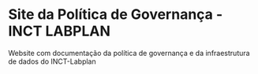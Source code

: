 # Site da Política de Governança - INCT LABPLAN
Website com documentação da política de governança e da infraestrutura de dados do INCT-Labplan
